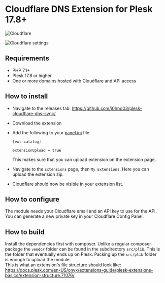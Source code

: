 # Cloudflare DNS Extension for Plesk 17.8+
![Cloudflare](cloudflareplesk.png)  

![Cloudflare settings](src/_meta/screenshots/1.png)

## Requirements
- PHP 7.1+ 
- Plesk 17.8 or higher
- One or more domains hosted with Cloudflare and API access

## How to install

- Navigate to the releases tab: https://github.com/j0hnd03/plesk-cloudflare-dns-sync/
- Download the extension
- Add the following to your [panel.ini](https://docs.plesk.com/en-US/onyx/administrator-guide/plesk-administration/panelini-configuration-file.78509/) file:

    ```
    [ext-catalog]
    
    extensionUpload = true
    ```
    This makes sure that you can upload extension on the extension page.
- Navigate to the `Extensions` page, then `My Extensions`. Here you can upload the extension zip.
- Cloudflare should now be visible in your extension list.

## How to configure

The module needs your Cloudflare email and an API key to use for the API.  
You can generate a new private key in your Cloudflare Config Panel.

## How to build

Install the dependencies first with composer. Unlike a regular composer package the `vendor` folder
can be found in the subdirectory `src/plib`. This is the folder that eventually ends up on Plesk.
Packing up the `src/plib` folder is enough to upload the module.  
This is what an extension's file structure should
look like: https://docs.plesk.com/en-US/onyx/extensions-guide/plesk-extensions-basics/extension-structure.71076/
